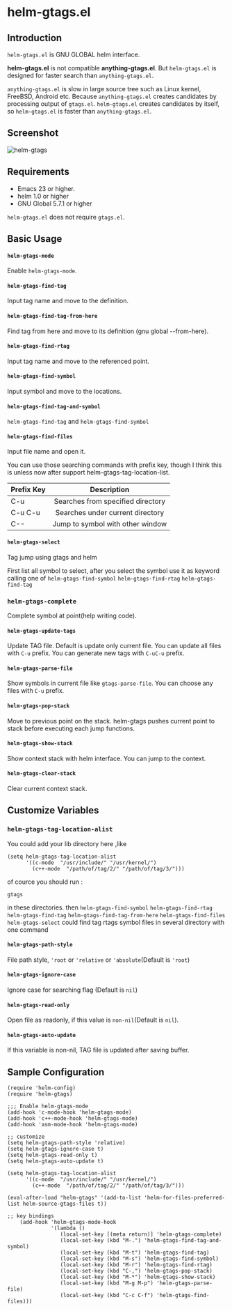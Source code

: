 # helm-gtags.el

## Introduction
`helm-gtags.el` is GNU GLOBAL helm interface.

**helm-gtags.el** is not compatible **anything-gtags.el**.
But `helm-gtags.el` is designed for faster search than `anything-gtags.el`.

`anything-gtags.el` is slow in large source tree such as Linux kernel,
FreeBSD, Android etc. Because `anything-gtags.el` creates candidates
by processing output of `gtags.el`. `helm-gtags.el` creates candidates
by itself, so `helm-gtags.el` is faster than `anything-gtags.el`.


## Screenshot

![helm-gtags](image/helm-gtags.png)


## Requirements
* Emacs 23 or higher.
* helm 1.0 or higher
* GNU Global 5.7.1 or higher

`helm-gtags.el` does not require `gtags.el`.


## Basic Usage

#### `helm-gtags-mode`

Enable `helm-gtags-mode`.

#### `helm-gtags-find-tag`

Input tag name and move to the definition.

#### `helm-gtags-find-tag-from-here`

Find tag from here and move to its definition (gnu global --from-here).

#### `helm-gtags-find-rtag`

Input tag name and move to the referenced point.

#### `helm-gtags-find-symbol`

Input symbol and move to the locations.

#### `helm-gtags-find-tag-and-symbol`

 `helm-gtags-find-tag` and  `helm-gtags-find-symbol`
 
#### `helm-gtags-find-files`

Input file name and open it.

You can use those searching commands with prefix key,
though I think this is unless now after support helm-gtags-tag-location-list.

| Prefix Key  | Description                       |
|:------------|:---------------------------------:|
| C-u         | Searches from specified directory |
| C-u C-u     | Searches under current directory  |
| C--         | Jump to symbol with other window  |



#### `helm-gtags-select`

Tag jump using gtags and helm

First list all symbol to select, after you select the symbol
use it as keyword calling one of
  `helm-gtags-find-symbol`
  `helm-gtags-find-rtag`
  `helm-gtags-find-tag`

### `helm-gtags-complete`

Complete symbol at point(help writing code).

#### `helm-gtags-update-tags`

Update TAG file. Default is update only current file.
You can update all files with `C-u` prefix.
You can generate new tags with `C-uC-u` prefix.

#### `helm-gtags-parse-file`

Show symbols in current file like `gtags-parse-file`. You can choose
any files with `C-u` prefix.

#### `helm-gtags-pop-stack`

Move to previous point on the stack.
helm-gtags pushes current point to stack before executing each jump functions.

#### `helm-gtags-show-stack`

Show context stack with helm interface.
You can jump to the context.

#### `helm-gtags-clear-stack`

Clear current context stack.


## Customize Variables

### `helm-gtags-tag-location-alist`
You could add your lib directory here ,like
```
(setq helm-gtags-tag-location-alist
      '((c-mode  "/usr/include/" "/usr/kernel/")
        (c++-mode  "/path/of/tag/2/" "/path/of/tag/3/")))
```
of cource  you should run :
```
gtags
```
in these directories.
then 
  `helm-gtags-find-symbol`
  `helm-gtags-find-rtag`
  `helm-gtags-find-tag`
  `helm-gtags-find-tag-from-here`
  `helm-gtags-find-files`
  `helm-gtags-select`
could find tag rtags symbol files in several directory with one command
#### `helm-gtags-path-style`

File path style, `'root` or `'relative` or `'absolute`(Default is `'root`)

#### `helm-gtags-ignore-case`

Ignore case for searching flag (Default is `nil`)

#### `helm-gtags-read-only`

Open file as readonly, if this value is `non-nil`(Default is `nil`).


#### `helm-gtags-auto-update`

If this variable is non-nil, TAG file is updated after saving buffer.

## Sample Configuration

```elisp
(require 'helm-config)
(require 'helm-gtags)

;;; Enable helm-gtags-mode
(add-hook 'c-mode-hook 'helm-gtags-mode)
(add-hook 'c++-mode-hook 'helm-gtags-mode)
(add-hook 'asm-mode-hook 'helm-gtags-mode)

;; customize
(setq helm-gtags-path-style 'relative)
(setq helm-gtags-ignore-case t)
(setq helm-gtags-read-only t)
(setq helm-gtags-auto-update t)

(setq helm-gtags-tag-location-alist
      '((c-mode  "/usr/include/" "/usr/kernel/")
        (c++-mode  "/path/of/tag/2/" "/path/of/tag/3/")))

(eval-after-load "helm-gtags" '(add-to-list 'helm-for-files-preferred-list helm-source-gtags-files t))

;; key bindings
    (add-hook 'helm-gtags-mode-hook
              '(lambda ()
                 (local-set-key [(meta return)] 'helm-gtags-complete)
                 (local-set-key (kbd "M-.") 'helm-gtags-find-tag-and-symbol)
                 (local-set-key (kbd "M-t") 'helm-gtags-find-tag)
                 (local-set-key (kbd "M-s") 'helm-gtags-find-symbol)
                 (local-set-key (kbd "M-r") 'helm-gtags-find-rtag)
                 (local-set-key (kbd "C-,") 'helm-gtags-pop-stack)
                 (local-set-key (kbd "M-*") 'helm-gtags-show-stack)
                 (local-set-key (kbd "M-g M-p") 'helm-gtags-parse-file)
                 (local-set-key (kbd "C-c C-f") 'helm-gtags-find-files)))
```
